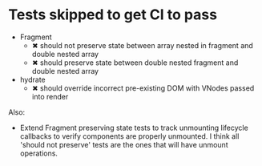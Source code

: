 # Tests skipped to get CI to pass

- Fragment
	- ✖ should not preserve state between array nested in fragment and double nested array
	- ✖ should preserve state between double nested fragment and double nested array
- hydrate
	- ✖ should override incorrect pre-existing DOM with VNodes passed into render

Also:

- Extend Fragment preserving state tests to track unmounting lifecycle callbacks to verify
  components are properly unmounted. I think all 'should not preserve' tests are the ones
  that will have unmount operations.
